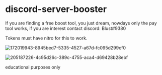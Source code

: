 # discord-server-booster

If you are finding a free boost tool, you just dream, nowdays only the pay tool works, if you are interest contact discord: Blust#9380

Tokens must have nitro for this to work.

![172019943-8945bed7-5335-4527-a67d-fc095d299cf0](https://user-images.githubusercontent.com/117867923/222411185-a97b167b-2765-42d2-8c2a-c9cfad1d2d58.png)

![205187226-4c95d26c-389c-4755-aca4-d69428b28ebf](https://user-images.githubusercontent.com/117867923/222411209-6f1bf22e-3b38-47b0-9c51-eb198a2a62e7.png)



educational purposes only
